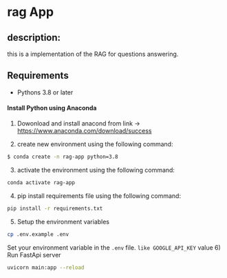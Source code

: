 # rag App
## description: 
this is a implementation of the RAG for questions answering.

## Requirements
- Pythons 3.8 or later
#### Install Python using Anaconda
1) Dowonload and install anacond from link -> 
https://www.anaconda.com/download/success

2) create new environment using the following command:
```bash
$ conda create -n rag-app python=3.8      
```
3) activate the environment using the following command:
```bash
conda activate rag-app
```
4) pip install requirements file using the following command:
```bash
pip install -r requirements.txt
```
5) Setup the environment variables
```bash
cp .env.example .env
```
Set your environment variable in the `.env` file. `like GOOGLE_API_KEY` value
6) Run FastApi server

```bash
uvicorn main:app --reload
```